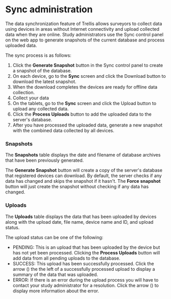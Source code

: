 # Sync administration
The data synchronization feature of Trellis allows surveyors to collect data using devices in areas without Internet
connectivity and upload collected data when they are online. Study administrators use the Sync control panel on the
web app to generate snapshots of the current database and process uploaded data. 

The sync process is as follows:

1. Click the **Generate Snapshot** button in the Sync control panel to create a snapshot of the database.
2. On each device, go to the **Sync** screen and click the Download button to download the latest snapshot.
3. When the download completes the devices are ready for offline data collection.
4. Collect your data
5. On the tablets, go to the **Sync** screen and click the Upload button to upload any collected data.
6. Click the **Process Uploads** button to add the uploaded data to the server's database.
7. After you have processed the uploaded data, generate a new snapshot with the combined data collected by all devices.

### Snapshots
The **Snapshots** table displays the date and filename of database archives that have been previously generated. 

The **Generate Snapshot** button will create a copy of the server's database that registered devices can download. By default, the server checks if any data has changed and skips the snapshot if it hasn't. The **Force snapshot** button will just create the snapshot without checking if any data has changed.

### Uploads
The **Uploads** table displays the data that has been uploaded by devices along with the upload date, file name,
device name and ID, and upload status.

The upload status can be one of the following:

- PENDING: This is an upload that has been uploaded by the device but has not yet been processed. Clicking the 
**Process Uploads** button will add data from all pending uploads to the database.
- SUCCESS: This upload has been successfully processed. Click the arrow 
(<i class="mdi mdi-chevron-down"></i>) the the left of a successfully processed upload
to display a summary of the data that was uploaded.
- ERROR: If there is an error during the upload process you will have to contact your study 
administrator for a resolution. Click the arrow (<i class="mdi mdi-chevron-down"></i>) 
to display more information about the error.
